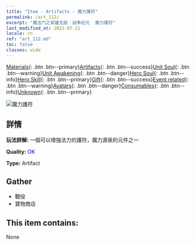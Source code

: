 ```yaml
---
title: "Item - Artifacts - 魔力護符"
permalink: /art_112/
excerpt: "魔法门之英雄无敌：战争纪元  魔力護符"
last_modified_at: 2021-07-21
locale: cn
ref: "art_112.md"
toc: false
classes: wide
---
```

 [Materials](/ItemsCN/){: .btn .btn--primary}[Artifacts](/ItemsCN/Artifacts/){: .btn .btn--success}[Unit Soul](/ItemsCN/UnitSoul/){: .btn .btn--warning}[Unit Awakening](/ItemsCN/UnitAwakening/){: .btn .btn--danger}[Hero Soul](/ItemsCN/HeroSoul/){: .btn .btn--info}[Hero Skill](/ItemsCN/HeroSkill/){: .btn .btn--primary}[Gift](/ItemsCN/Gift/){: .btn .btn--success}[Event related](/ItemsCN/Events/){: .btn .btn--warning}[Avatars](/ItemsCN/Avatars/){: .btn .btn--danger}[Consumables](/ItemsCN/Consumables/){: .btn .btn--info}[Unknown](/ItemsCN/Unknown/){: .btn .btn--primary}

 ![魔力護符](/images/t/artifact_40211.png)

## 詳情
 **玩法詳解:** 一個可以增強法力的護符，魔力源泉的元件之一

 **Quality:** <span style="color: #0000CD">OK</span>

 **Type:** Artifact

## Gather

*    戰役 
*    寶物商店 

## This item contains:

  None

